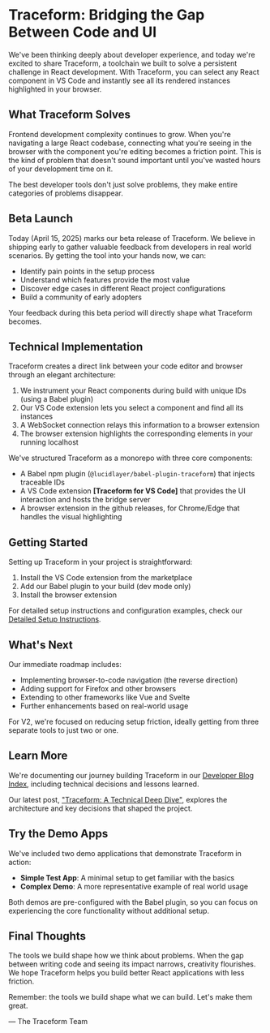 # Traceform: Bridging the Gap Between Code and UI

We've been thinking deeply about developer experience, and today we're excited to share Traceform, a toolchain we built to solve a persistent challenge in React development. With Traceform, you can select any React component in VS Code and instantly see all its rendered instances highlighted in your browser.

## What Traceform Solves



Frontend development complexity continues to grow. When you're navigating a large React codebase, connecting what you're seeing in the browser with the component you're editing becomes a friction point. This is the kind of problem that doesn't sound important until you've wasted hours of your development time on it.

The best developer tools don't just solve problems, they make entire categories of problems disappear.

## Beta Launch

Today (April 15, 2025) marks our beta release of Traceform. We believe in shipping early to gather valuable feedback from developers in real world scenarios. By getting the tool into your hands now, we can:

- Identify pain points in the setup process
- Understand which features provide the most value
- Discover edge cases in different React project configurations
- Build a community of early adopters

Your feedback during this beta period will directly shape what Traceform becomes.

## Technical Implementation

Traceform creates a direct link between your code editor and browser through an elegant architecture:

1. We instrument your React components during build with unique IDs (using a Babel plugin)
2. Our VS Code extension lets you select a component and find all its instances
3. A WebSocket connection relays this information to a browser extension
4. The browser extension highlights the corresponding elements in your running localhost

We've structured Traceform as a monorepo with three core components:

- A Babel npm plugin (`@lucidlayer/babel-plugin-traceform`) that injects traceable IDs
- A VS Code extension **[Traceform for VS Code]** that provides the UI interaction and hosts the bridge server
- A browser extension in the github releases, for Chrome/Edge that handles the visual highlighting


## Getting Started

Setting up Traceform in your project is straightforward:

1. Install the VS Code extension from the marketplace
2. Add our Babel plugin to your build (dev mode only)
3. Install the browser extension

For detailed setup instructions and configuration examples, check our [Detailed Setup Instructions](./traceform/README.md).

## What's Next

Our immediate roadmap includes:

- Implementing browser-to-code navigation (the reverse direction)
- Adding support for Firefox and other browsers
- Extending to other frameworks like Vue and Svelte
- Further enhancements based on real-world usage

For V2, we're focused on reducing setup friction, ideally getting from three separate tools to just two or one.

## Learn More

We're documenting our journey building Traceform in our [Developer Blog Index](./blog/README.md), including technical decisions and lessons learned. 

Our latest post, ["Traceform: A Technical Deep Dive"](./blog/2025-04-15-traceform-technical-deep-dive.md), explores the architecture and key decisions that shaped the project.

## Try the Demo Apps

We've included two demo applications that demonstrate Traceform in action:

- **Simple Test App**: A minimal setup to get familiar with the basics
- **Complex Demo**: A more representative example of real world usage

Both demos are pre-configured with the Babel plugin, so you can focus on experiencing the core functionality without additional setup.

## Final Thoughts

The tools we build shape how we think about problems. When the gap between writing code and seeing its impact narrows, creativity flourishes. We hope Traceform helps you build better React applications with less friction.

Remember: the tools we build shape what we can build. Let's make them great.

— The Traceform Team
